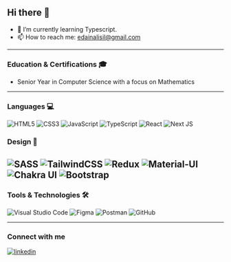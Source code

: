 


## Hi there 👋

- 🌱 I’m currently learning Typescript.
- 📫 How to reach me: edainalisil@gmail.com
---
### Education & Certifications 🎓
- Senior Year in Computer Science with a focus on Mathematics
  
---

### Languages 💻
![HTML5](https://img.shields.io/badge/html5-%23E34F26.svg?style=for-the-badge&logo=html5&logoColor=white) 
![CSS3](https://img.shields.io/badge/css3-%231572B6.svg?style=for-the-badge&logo=css3&logoColor=white) 
![JavaScript](https://img.shields.io/badge/javascript-%23323330.svg?style=for-the-badge&logo=javascript&logoColor=%23F7DF1E) 
![TypeScript](https://img.shields.io/badge/typescript-%23007ACC.svg?style=for-the-badge&logo=typescript&logoColor=white) 
![React](https://img.shields.io/badge/react-%2320232a.svg?style=for-the-badge&logo=react&logoColor=%2361DAFB) 
![Next JS](https://img.shields.io/badge/Next-black?style=for-the-badge&logo=next.js&logoColor=white) 

### Design 🎨
![SASS](https://img.shields.io/badge/SASS-hotpink.svg?style=for-the-badge&logo=SASS&logoColor=white) 
![TailwindCSS](https://img.shields.io/badge/tailwindcss-%2338B2AC.svg?style=for-the-badge&logo=tailwind-css&logoColor=white) 
![Redux](https://img.shields.io/badge/redux-%23593d88.svg?style=for-the-badge&logo=redux&logoColor=white) 
![Material-UI](https://img.shields.io/badge/Material--UI-%23008FFF.svg?style=for-the-badge&logo=mui&logoColor=white) 
![Chakra UI](https://img.shields.io/badge/Chakra%20UI-%233cc6c1.svg?style=for-the-badge&logo=chakra-ui&logoColor=white) 
![Bootstrap](https://img.shields.io/badge/Bootstrap-%23752c91.svg?style=for-the-badge&logo=bootstrap&logoColor=white)
---
### Tools & Technologies 🛠️
![Visual Studio Code](https://img.shields.io/badge/Visual%20Studio%20Code-007ACC?style=for-the-badge&logo=visual-studio-code&logoColor=white) 
![Figma](https://img.shields.io/badge/Figma-%23F24E1E.svg?style=for-the-badge&logo=figma&logoColor=white) 
![Postman](https://img.shields.io/badge/Postman-%23FF6C37.svg?style=for-the-badge&logo=postman&logoColor=white) 
![GitHub](https://img.shields.io/badge/GitHub-%23121011.svg?style=for-the-badge&logo=github&logoColor=white) 











---
    
### Connect with me
<a href="https://www.linkedin.com/in/eda-%C4%B1%C5%9F%C4%B1l-inal-887a69267/" target="_blank">
<img src=https://img.shields.io/badge/linkedin-%231E77B5.svg?&style=for-the-badge&logo=linkedin&logoColor=white alt=linkedin style="margin-bottom: 5px;" />
</a>

<!--
**Eda-Inal/Eda-Inal** is a ✨ _special_ ✨ repository because its `README.md` (this file) appears on your GitHub profile.

Here are some ideas to get you started:

- 🔭 I’m currently working on software as much as I can.

- 📫 How to reach me: edainalisil@gmail.com

-->

